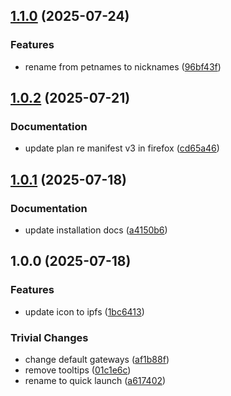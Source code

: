 ## [1.1.0](https://github.com/ipshipyard/ipfs-quicklaunch/compare/v1.0.2...v1.1.0) (2025-07-24)

### Features

* rename from petnames to nicknames ([96bf43f](https://github.com/ipshipyard/ipfs-quicklaunch/commit/96bf43f79782ada2dc9adb8b7c3231c957c55086))

## [1.0.2](https://github.com/ipshipyard/ipfs-quicklaunch/compare/v1.0.1...v1.0.2) (2025-07-21)

### Documentation

* update plan re manifest v3 in firefox ([cd65a46](https://github.com/ipshipyard/ipfs-quicklaunch/commit/cd65a46657a3e7548beccebf8d3cc6dfbd4e1d42))

## [1.0.1](https://github.com/ipshipyard/ipfs-quicklaunch/compare/v1.0.0...v1.0.1) (2025-07-18)

### Documentation

* update installation docs ([a4150b6](https://github.com/ipshipyard/ipfs-quicklaunch/commit/a4150b689bcadaa01d20f18ae08605ab0b76bc90))

## 1.0.0 (2025-07-18)

### Features

* update icon to ipfs ([1bc6413](https://github.com/ipshipyard/ipfs-quicklaunch/commit/1bc64139fdb4903f3bb7809634b047965bb555c6))

### Trivial Changes

* change default gateways ([af1b88f](https://github.com/ipshipyard/ipfs-quicklaunch/commit/af1b88f7cdae065f383e0ae48e94e8edc314aced))
* remove tooltips ([01c1e6c](https://github.com/ipshipyard/ipfs-quicklaunch/commit/01c1e6cc86537ee6550c88017eb410b85bfbe62d))
* rename to quick launch ([a617402](https://github.com/ipshipyard/ipfs-quicklaunch/commit/a617402844cf851fbc77697f16fcc6e5d9de8cad))
